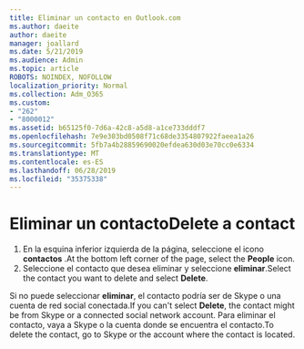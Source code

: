```yaml
---
title: Eliminar un contacto en Outlook.com
ms.author: daeite
author: daeite
manager: joallard
ms.date: 5/21/2019
ms.audience: Admin
ms.topic: article
ROBOTS: NOINDEX, NOFOLLOW
localization_priority: Normal
ms.collection: Adm_O365
ms.custom:
- "262"
- "8000012"
ms.assetid: b65125f0-7d6a-42c8-a5d8-a1ce733dddf7
ms.openlocfilehash: 7e9e303bd0508f71c68de3354807922faeea1a26
ms.sourcegitcommit: 5fb7a4b28859690020efdea630d03e70cc0e6334
ms.translationtype: MT
ms.contentlocale: es-ES
ms.lasthandoff: 06/28/2019
ms.locfileid: "35375338"
---
```

# <a name="delete-a-contact"></a><span data-ttu-id="c0985-102">Eliminar un contacto</span><span class="sxs-lookup"><span data-stu-id="c0985-102">Delete a contact</span></span>

1. <span data-ttu-id="c0985-103">En la esquina inferior izquierda de la página, seleccione el icono **contactos** .</span><span class="sxs-lookup"><span data-stu-id="c0985-103">At the bottom left corner of the page, select the **People** icon.</span></span>
2. <span data-ttu-id="c0985-104">Seleccione el contacto que desea eliminar y seleccione **eliminar**.</span><span class="sxs-lookup"><span data-stu-id="c0985-104">Select the contact you want to delete and select **Delete**.</span></span>

<span data-ttu-id="c0985-105">Si no puede seleccionar **eliminar**, el contacto podría ser de Skype o una cuenta de red social conectada.</span><span class="sxs-lookup"><span data-stu-id="c0985-105">If you can't select **Delete**, the contact might be from Skype or a connected social network account.</span></span> <span data-ttu-id="c0985-106">Para eliminar el contacto, vaya a Skype o la cuenta donde se encuentra el contacto.</span><span class="sxs-lookup"><span data-stu-id="c0985-106">To delete the contact, go to Skype or the account where the contact is located.</span></span>